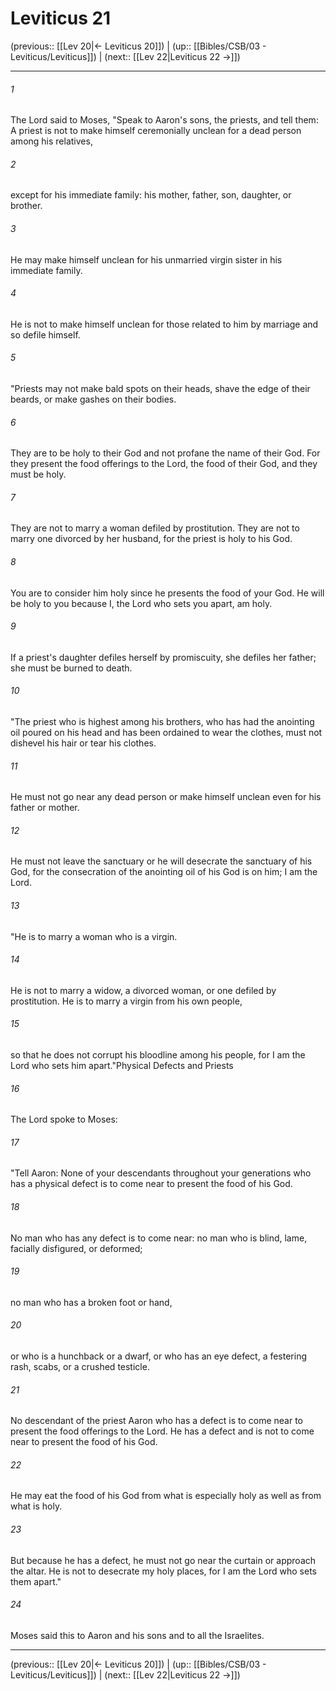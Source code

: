 # Leviticus 21

(previous:: [[Lev 20|← Leviticus 20]]) | (up:: [[Bibles/CSB/03 - Leviticus/Leviticus]]) | (next:: [[Lev 22|Leviticus 22 →]])

***


###### 1 
The Lord said to Moses, "Speak to Aaron's sons, the priests, and tell them: A priest is not to make himself ceremonially unclean for a dead person among his relatives, 

###### 2 
except for his immediate family: his mother, father, son, daughter, or brother. 

###### 3 
He may make himself unclean for his unmarried virgin sister in his immediate family. 

###### 4 
He is not to make himself unclean for those related to him by marriage and so defile himself. 

###### 5 
"Priests may not make bald spots on their heads, shave the edge of their beards, or make gashes on their bodies. 

###### 6 
They are to be holy to their God and not profane the name of their God. For they present the food offerings to the Lord, the food of their God, and they must be holy. 

###### 7 
They are not to marry a woman defiled by prostitution. They are not to marry one divorced by her husband, for the priest is holy to his God. 

###### 8 
You are to consider him holy since he presents the food of your God. He will be holy to you because I, the Lord who sets you apart, am holy. 

###### 9 
If a priest's daughter defiles herself by promiscuity, she defiles her father; she must be burned to death. 

###### 10 
"The priest who is highest among his brothers, who has had the anointing oil poured on his head and has been ordained to wear the clothes, must not dishevel his hair or tear his clothes. 

###### 11 
He must not go near any dead person or make himself unclean even for his father or mother. 

###### 12 
He must not leave the sanctuary or he will desecrate the sanctuary of his God, for the consecration of the anointing oil of his God is on him; I am the Lord. 

###### 13 
"He is to marry a woman who is a virgin. 

###### 14 
He is not to marry a widow, a divorced woman, or one defiled by prostitution. He is to marry a virgin from his own people, 

###### 15 
so that he does not corrupt his bloodline among his people, for I am the Lord who sets him apart."Physical Defects and Priests 

###### 16 
The Lord spoke to Moses: 

###### 17 
"Tell Aaron: None of your descendants throughout your generations who has a physical defect is to come near to present the food of his God. 

###### 18 
No man who has any defect is to come near: no man who is blind, lame, facially disfigured, or deformed; 

###### 19 
no man who has a broken foot or hand, 

###### 20 
or who is a hunchback or a dwarf, or who has an eye defect, a festering rash, scabs, or a crushed testicle. 

###### 21 
No descendant of the priest Aaron who has a defect is to come near to present the food offerings to the Lord. He has a defect and is not to come near to present the food of his God. 

###### 22 
He may eat the food of his God from what is especially holy as well as from what is holy. 

###### 23 
But because he has a defect, he must not go near the curtain or approach the altar. He is not to desecrate my holy places, for I am the Lord who sets them apart." 

###### 24 
Moses said this to Aaron and his sons and to all the Israelites.

***

(previous:: [[Lev 20|← Leviticus 20]]) | (up:: [[Bibles/CSB/03 - Leviticus/Leviticus]]) | (next:: [[Lev 22|Leviticus 22 →]])
